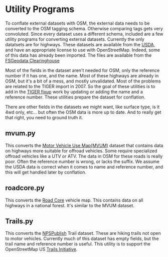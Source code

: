 # Utility Programs

To conflate external datasets with OSM, the external data needs to be
converted to the OSM tagging schema. Otherwise comparing tags gets
very convoluted. Since every dataset uses a different schema, included
are a few utility programs for converting external datasets. Currently
the only datatsets are for highways. These datasets are available from
the [USDA](https://www.usda.gov/), and have an appropriate license to
use with OpenStreetMap. Indeed, some of this data has already been
imported. The files are available from the 
[FSGeodata Clearinghouse](https://data.fs.usda.gov/geodata/edw/datasets.php?dsetCategory=transportation)

Most of the fields in the dataset aren't needed for OSM, only the
reference number if it has one, and the name. Most of these highways
are already in OSM, but it's a bit of a mess, and mostly
unvalidated. Most of the problems are related to the TIGER import
in 2007. So the goal of these utilities is to add in the [TIGER
fixup](https://wiki.openstreetmap.org/wiki/TIGER_fixup) work by
updating or adding the name and a reference number. These utilities
prepare the dataset for conflation.

There are other fields in the datasets we might want, like surface
type, is it 4wd only, etc... but often the OSM data is more up to
date. And to really get that right, you need to ground truth it.

## mvum.py

This converts the [Motor Vehicle Use Map(MVUM)](https://data.fs.usda.gov/geodata/edw/edw_resources/shp/S_USA.Road_MVUM.zip) dataset that contains
data on highways more suitable for offroad vehicles. Some require
specialized offroad vehicles like a UTV or ATV. The data in OSM for
these roads is really poor. Often the reference number is wrong, or
lacks the suffix. We assume the USDA data is correct when it comes to
name and reference number, and this will get handled later by
conflation.

## roadcore.py

This converts the [Road Core](https://data.fs.usda.gov/geodata/edw/edw_resources/shp/S_USA.RoadCore_FS.zip) vehicle map. This contains data on all
highways in a national forest. It's similar to the MVUM dataset.

## Trails.py

This converts the [NPSPublish](https://data.fs.usda.gov/geodata/edw/edw_resources/shp/S_USA.TrailNFS_Publish.zip) Trail dataset. These are hiking trails
not open to motor vehicles. Currently much of this dataset has empty
fields, but the trail name and reference number is useful. This
utility is to support the OpenStreetMap US [Trails Initiative](https://openstreetmap.us/our-work/trails/).
